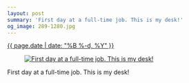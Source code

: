 ```yaml
---
layout: post
summary: 'First day at a full-time job. This is my desk!'
og_image: 289-1280.jpg
---
```


<p>
 <time>
  <a href="/289">
   {{ page.date | date: "%B %-d, %Y" }}
  </a>
 </time>
 <a href="/289">
  <figure data-taken="2/11/2014">
   <img alt="First day at a full-time job. This is my desk!" sizes="(min-width: 700px) 50vw, calc(100vw - 2rem)" src="{{ site.assets_url }}/289-640.jpg" srcset="{{ site.assets_url }}/289-1280.jpg 1280w, {{ site.assets_url }}/289-960.jpg 960w, {{ site.assets_url }}/289-640.jpg 640w, {{ site.assets_url }}/289-320.jpg 320w"/>
  </figure>
 </a>
 <span>
  First day at a full-time job. This is my desk!
 </span>
</p>
